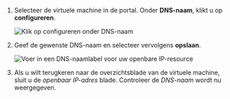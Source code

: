 
1. Selecteer de virtuele machine in de portal. Onder **DNS-naam**, klikt u op **configureren**.
   
   ![Klik op configureren onder DNS-naam](./media/virtual-machines-common-portal-create-fqdn/configure.png)

2. Geef de gewenste DNS-naam en selecteer vervolgens **opslaan**.
   
   ![Voer in een DNS-naamlabel voor uw openbare IP-resource](./media/virtual-machines-common-portal-create-fqdn/configure-pane.png)


3. Als u wilt terugkeren naar de overzichtsblade van de virtuele machine, sluit u de *openbaar IP-adres* blade. Controleer de *DNS-naam* wordt nu weergegeven.
   


